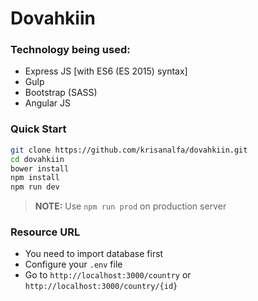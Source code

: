 # Dovahkiin

### Technology being used:

- Express JS [with ES6 (ES 2015) syntax]
- Gulp
- Bootstrap (SASS)
- Angular JS

### Quick Start

```sh
git clone https://github.com/krisanalfa/dovahkiin.git
cd dovahkiin
bower install
npm install
npm run dev
```

> **NOTE:** Use `npm run prod` on production server

### Resource URL

- You need to import database first
- Configure your `.env` file
- Go to `http://localhost:3000/country` or `http://localhost:3000/country/{id}`
